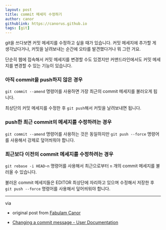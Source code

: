 ```yaml
---
layout: post
title: commit 메세지 수정하기
author: canor
githublink: https://canorus.github.io
tags: [git]
---
```


git을 쓰다보면 커밋 메세지를 수정하고 싶을 때가 있습니다. 커밋 메세지에 추가할 게 생각났다거나, 커밋을 날려보내는 순간에 오타를 발견했다거나 뭐 그런 거요.

단순히 웹에 접속해서 커밋 메세지를 변경할 수도 있겠지만 커맨드라인에서도 커밋 메세지를 변경할 수 있는 기능이 있습니다.

### 아직 commit을 push하지 않은 경우

`git commit --amend` 명령어를 사용하면 가장 최근의 commit 메세지를 불러오게 됩니다.

최상단의 커밋 메세지를 수정한 후 `git push`해서 커밋을 날려보내면 됩니다.

### push한 최근 commit의 메세지를 수정하려는 경우

`git commit --amend` 명령어를 사용하는 것은 동일하지만 `git push --force` 명령어를 사용해서 강제로 덮어씌워야 합니다.

### 최근보다 이전의 commit 메세지를 수정하려는 경우

`git rebase -i HEAD~n` 명령어를 사용해서 최근으로부터 `n` 개의 commit 메세지를 불러올 수 있습니다.

불러온 commit 메세지들은 EDITOR 최상단에 자리하고 있으며 수정해서 저장한 후 `git push --force` 명령어를 사용해서 덮어씌워야 합니다.

- - -

via 

- original post from [Fabulam Canor](https://canor.cf/2018/06/13/commit-message-수정하기/)

- [Changing a commit message - User Documentation](https://help.github.com/articles/changing-a-commit-message/)